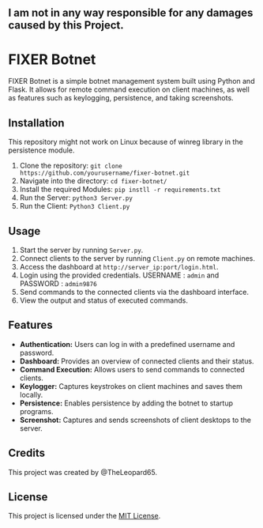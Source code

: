 ## I am not in any way responsible for any damages caused by this Project.


# FIXER Botnet

FIXER Botnet is a simple botnet management system built using Python and Flask. It allows for remote command execution on client machines, as well as features such as keylogging, persistence, and taking screenshots.

## Installation

This repository might not work on Linux because of winreg library in the persistence module.

1. Clone the repository:
```git clone https://github.com/yourusername/fixer-botnet.git```
2. Navigate into the directory:
```cd fixer-botnet/```
3. Install the required Modules:
```pip instll -r requirements.txt```
4. Run the Server:
```python3 Server.py```
5. Run the Client:
```Python3 Client.py```

## Usage

1. Start the server by running `Server.py`.
2. Connect clients to the server by running `Client.py` on remote machines.
3. Access the dashboard at `http://server_ip:port/login.html`.
4. Login using the provided credentials. USERNAME : `admin` and PASSWORD : `admin9876`
5. Send commands to the connected clients via the dashboard interface.
6. View the output and status of executed commands.

## Features

- **Authentication:** Users can log in with a predefined username and password.
- **Dashboard:** Provides an overview of connected clients and their status.
- **Command Execution:** Allows users to send commands to connected clients.
- **Keylogger:** Captures keystrokes on client machines and saves them locally.
- **Persistence:** Enables persistence by adding the botnet to startup programs.
- **Screenshot:** Captures and sends screenshots of client desktops to the server.

## Credits

This project was created by @TheLeopard65. 

## License

This project is licensed under the [MIT License](https://opensource.org/licenses/MIT).
